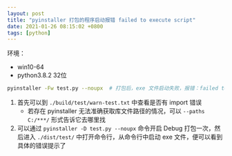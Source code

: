 ```yaml
---
layout: post
title: "pyinstaller 打包的程序启动报错 failed to execute script"
date: 2021-01-26 08:15:02 +0800
tags: [python]
---
```


环境：

- win10-64  
- python3.8.2 32位  

```sh
pyinstaller -Fw test.py --noupx  # 打包后，exe 文件启动失败，报错：failed to execute script
```

1. 首先可以到 `./build/test/warn-test.txt` 中查看是否有 import 错误
    - 若存在 pyinstaller 无法准确获取库文件路径的情况，可以 `--paths C:/***/` 形式告诉它去哪里找
2. 可以通过 `pyinstaller -D test.py --noupx` 命令开启 Debug 打包一次，然后进入 `./dist/test/` 中打开命令行，从命令行中启动 exe 文件，便可以看到具体的错误提示了
